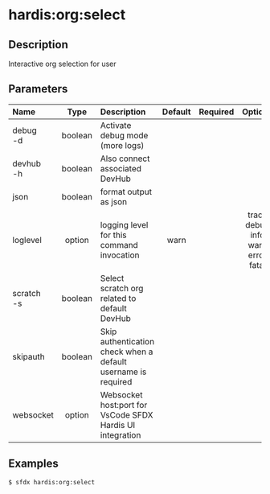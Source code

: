 <!-- This file has been generated with command 'sfdx hardis:doc:plugin:generate'. Please do not update it manually or it may be overwritten -->
# hardis:org:select

## Description

Interactive org selection for user

## Parameters

| Name           |  Type   | Description                                                   | Default | Required |                        Options                        |
|:---------------|:-------:|:--------------------------------------------------------------|:-------:|:--------:|:-----------------------------------------------------:|
| debug<br/>-d   | boolean | Activate debug mode (more logs)                               |         |          |                                                       |
| devhub<br/>-h  | boolean | Also connect associated DevHub                                |         |          |                                                       |
| json           | boolean | format output as json                                         |         |          |                                                       |
| loglevel       | option  | logging level for this command invocation                     |  warn   |          | trace<br/>debug<br/>info<br/>warn<br/>error<br/>fatal |
| scratch<br/>-s | boolean | Select scratch org related to default DevHub                  |         |          |                                                       |
| skipauth       | boolean | Skip authentication check when a default username is required |         |          |                                                       |
| websocket      | option  | Websocket host:port for VsCode SFDX Hardis UI integration     |         |          |                                                       |

## Examples

```shell
$ sfdx hardis:org:select
```


